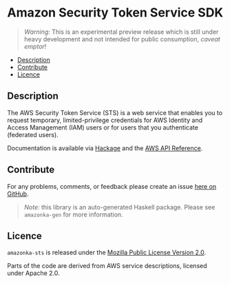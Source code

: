 # Amazon Security Token Service SDK

> _Warning:_ This is an experimental preview release which is still under heavy development and not intended for public consumption, _caveat emptor_!

* [Description](#description)
* [Contribute](#contribute)
* [Licence](#licence)

## Description

The AWS Security Token Service (STS) is a web service that enables you to
request temporary, limited-privilege credentials for AWS Identity and Access
Management (IAM) users or for users that you authenticate (federated users).

Documentation is available via [Hackage](http://hackage.haskell.org/package/amazonka-sts)
and the [AWS API Reference](http://docs.aws.amazon.com/STS/latest/APIReference/Welcome.html).


## Contribute

For any problems, comments, or feedback please create an issue [here on GitHub](https://github.com/brendanhay/amazonka/issues).

> _Note:_ this library is an auto-generated Haskell package. Please see `amazonka-gen` for more information.


## Licence

`amazonka-sts` is released under the [Mozilla Public License Version 2.0](http://www.mozilla.org/MPL/).

Parts of the code are derived from AWS service descriptions, licensed under Apache 2.0.
